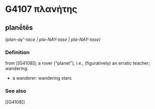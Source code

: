 # G4107 πλανήτης

## planḗtēs

_(plan-ay'-tace | pla-NAY-tase | pla-NAY-tase)_

### Definition

from [[G4108]]; a rover ("planet"), i.e., (figuratively) an erratic teacher; wandering.

- a wanderer: wandering stars

### See also

[[G4108]]

